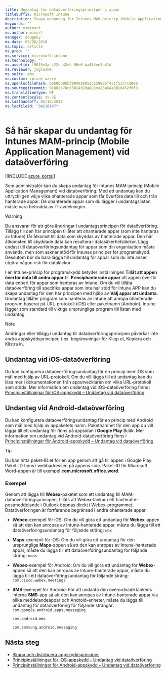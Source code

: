 ```yaml
---
title: Undantag för dataöverföringsprinciper i appar
titleSuffix: Microsoft Intune
description: Skapa undantag för Intunes MAM-princip (Mobile Application Management) vid dataöverföring.
keywords: ''
author: msmimart
ms.author: mimart
manager: dougeby
ms.date: 03/28/2018
ms.topic: article
ms.prod: ''
ms.service: microsoft-intune
ms.technology: ''
ms.assetid: f9015e3a-c22c-42eb-90e6-ba48dee3a41d
ms.reviewer: joglocke
ms.suite: ems
ms.custom: intune-azure
ms.openlocfilehash: b860b68bbf8940a89533159885f471f5337ca0e8
ms.sourcegitcommit: 91802e78cd5014d20a828ca25a54a381d452f0f8
ms.translationtype: HT
ms.contentlocale: sv-SE
ms.lasthandoff: 05/16/2018
ms.locfileid: "34216147"
---
```

# <a name="how-to-create-exceptions-to-the-intune-mobile-application-management-mam-data-transfer-policy"></a>Så här skapar du undantag för Intunes MAM-princip (Mobile Application Management) vid dataöverföring

[!INCLUDE [azure_portal](./includes/azure_portal.md)]

Som administratör kan du skapa undantag för Intunes MAM-princip (Mobile Application Management) vid dataöverföring. Med ett undantag kan du uttryckligen välja vilka ohanterade appar som får överföra data till och från hanterade appar. De ohanterade appar som du lägger i undantagslistan måste vara betrodda av IT-avdelningen. 

>[!WARNING] 
> Du ansvarar för att göra ändringar i undantagsprincipen för dataöverföring. Tillägg till den här principen tillåter att ohanterade appar (som inte hanteras av Intune) får åtkomst till data som skyddas av hanterade appar. Den här åtkomsten till skyddade data kan resultera i datasäkerhetsläckor. Lägg endast till dataöverföringsundantag för appar som din organisation måste använda, men som saknar stöd för Intunes principer för programskydd. Dessutom bör du bara lägga till undantag för appar som du inte anser utgöra någon risk för dataläckor.

I en Intune-princip för programskydd betyder inställningen **Tillåt att appen överför data till andra appar** till **Principhanterade appar** att appen överför data enbart för appar som hanteras av Intune. Om du vill tillåta dataöverföring till specifika appar som inte har stöd för Intune APP kan du skapa undantag för den här principen med hjälp av **Välj appar att undanta**. Undantag tillåter program som hanteras av Intune att anropa ohanterade program baserat på URL-protokoll (iOS) eller paketnamn (Android). Intune lägger som standard till viktiga ursprungliga program till listan med undantag. 

> [!NOTE]
> Ändringar eller tillägg i undantag till dataöverföringsprincipen påverkar inte andra appskyddsprinciper, t.ex. begränsningar för Klipp ut, Kopiera och Klistra in. 

## <a name="ios-data-transfer-exceptions"></a>Undantag vid iOS-dataöverföring
Du kan konfigurera dataöverföringsundantag för en princip med iOS som mål med hjälp av URL-protokoll. Om du vill lägga till ett undantag kan du läsa mer i dokumentationen från apputvecklaren om vilka URL-protokoll som stöds. Mer information om undantag vid iOS-dataöverföring finns i [Principinställningar för iOS-appskydd – Undantag vid dataöverföring](app-protection-policy-settings-ios.md#data-transfer-exemptions).

## <a name="android-data-transfer-exceptions"></a>Undantag vid Android-dataöverföring
Du kan konfigurera dataöverföringsundantag för en princip med Android som mål med hjälp av appaketets namn. Paketnamnet för den app du vill lägga till ett undantag för finns på appsidan i **Google Play** Butik. Mer information om undantag vid Android-dataöverföring finns i [Principinställningar för Android-appskydd – Undantag vid dataöverföring](app-protection-policy-settings-android.md#data-transfer-exemptions).


>[!TIP]
> Du kan hitta paket-ID:et för en app genom att gå till appen i Google Play. Paket-ID finns i webbadressen på appens sida. Paket-ID för Microsoft Word-appen är till exempel **com.microsoft.office.word**.

### <a name="example"></a>Exempel
Genom att lägga till **Webex**-paketet som ett undantag till MAM-dataöverföringsprincipen, tillåts att Webex-länkar i ett hanterat e-postmeddelande i Outlook öppnas direkt i Webex-programmet. Dataöverföringen är fortfarande begränsad i andra ohanterade appar.

- **Webex**-exempel för iOS: Om du vill göra ett undantag för **Webex**-appen så att den kan anropas av Intune-hanterade appar, måste du lägga till ett dataöverföringsundantag för följande sträng: <code>wbx</code>
    
 - **Maps**-exempel för iOS: Om du vill göra ett undantag för den ursprungliga **Maps**-appen så att den kan anropas av Intune-hanterade appar, måste du lägga till ett dataöverföringsundantag för följande sträng: <code>maps</code>

- **Webex**-exempel för Android: Om du vill göra ett undantag för **Webex**-appen så att den kan anropas av Intune-hanterade appar, måste du lägga till ett dataöverföringsundantag för följande sträng: <code>com.cisco.webex.meetings</code>
    
- **SMS**-exempel för Android: För att undanta den överordnade länkens interna **SMS**-app så att den kan anropas av Intune-hanterade appar via olika meddelandeappar och Android-enheter, måste du lägga till undantag för dataöverföring för följande strängar: 
    <code>com.google.android.apps.messaging</code>
    
    <code>com.android.mms</code>
    
    <code>com.samsung.android.messaging</code>

## <a name="next-steps"></a>Nästa steg

- [Skapa och distribuera appskyddsprinciper](app-protection-policies.md)
- [Principinställningar för iOS-appskydd – Undantag vid dataöverföring](app-protection-policy-settings-ios.md#data-transfer-exemptions)
- [Principinställningar för Android-appskydd – Undantag vid dataöverföring](app-protection-policy-settings-android.md#data-transfer-exemptions)
